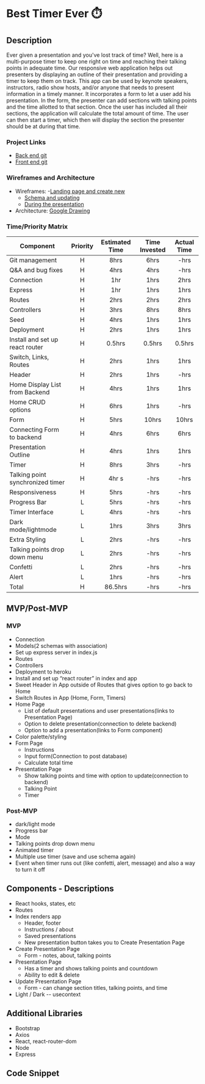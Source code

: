 # Best Timer Ever ⏱️
## Description
Ever given a presentation and you've lost track of time? Well, here is a  multi-purpose timer to keep one right on time and reaching their talking points in adequate time. Our responsive web application helps out presenters by displaying an outline of their presentation and providing a timer to keep them on track. This app can be used by keynote speakers, instructors, radio show hosts, and/or anyone that needs to present information in a timely manner. It incorporates a form to let a user add his presentation. In the form, the presenter can add sections with talking points and the time allotted to that section. Once the user has included all their sections, the application will calculate the total amount of time. The user can then start a timer, which then will display the section the presenter should be at during that time.  
### Project Links
- [Back end git](https://github.com/pascuas/project3-backend) 
- [Front end git](https://github.com/alyssariah/project3-frontend)
### Wireframes and Architecture
- Wireframes: 
     -[Landing page and create new](https://res.cloudinary.com/mzprizm/image/upload/v1587159783/Screen_Shot_2020-04-17_at_2.41.10_PM_rfu3r2.png)
     - [Schema and updating](https://res.cloudinary.com/mzprizm/image/upload/v1587159783/Screen_Shot_2020-04-17_at_2.41.29_PM_qhxewr.png)
     - [During the presentation](https://res.cloudinary.com/mzprizm/image/upload/v1587159783/Screen_Shot_2020-04-17_at_2.41.21_PM_c6timx.png)
- Architecture: [Google Drawing](https://docs.google.com/drawings/d/1QnfQrfsA5B_Z0-H4OkIHzYKonrOfJGI1wSDYNjucwVM/edit)
### Time/Priority Matrix
| Component | Priority | Estimated Time | Time Invested | Actual Time |
| --- | :---: |  :---: | :---: | :---: |
| Git management | H | 8hrs | 6hrs | -hrs |
| Q&A and bug fixes | H | 4hrs | 4hrs | -hrs |
| Connection | H | 1hr | 1hrs | 2hrs |
| Express  | H | 1hr | 1hrs | 1hrs |
| Routes | H | 2hrs | 2hrs | 2hrs |
| Controllers | H | 3hrs | 8hrs | 8hrs |
| Seed | H | 4hrs | 1hrs | 1hrs |
| Deployment | H | 2hrs | 1hrs | 1hrs |
| Install and set up react router | H | 0.5hrs | 0.5hrs | 0.5hrs |
| Switch, Links, Routes | H | 2hrs | 1hrs | 1hrs |
| Header| H | 2hrs | 1hrs | -hrs |
| Home Display List from Backend | H | 4hrs | 1hrs | 1hrs |
| Home CRUD options | H | 6hrs | 1hrs | -hrs |
| Form | H | 5hrs | 10hrs | 10hrs |
| Connecting Form to backend | H | 4hrs | 6hrs | 6hrs |
| Presentation Outline | H | 4hrs| 1hrs | 1hrs |
| Timer | H | 8hrs | 3hrs | -hrs |
| Talking point synchronized timer | H | 4hr s| -hrs | -hrs |
| Responsiveness | H | 5hrs | -hrs | -hrs |
| Progress Bar | L | 5hrs | -hrs | -hrs |
| Timer Interface | L | 4hrs | -hrs | -hrs |
| Dark mode/lightmode | L | 1hrs| 3hrs | 3hrs |
| Extra Styling | L | 2hrs | -hrs | -hrs |
| Talking points drop down menu | L | 2hrs | -hrs | -hrs |
| Confetti | L | 2hrs | -hrs | -hrs |
| Alert | L | 1hrs| -hrs | -hrs |
| Total | H | 86.5hrs| -hrs | -hrs |
## MVP/Post-MVP
### MVP
- Connection
- Models(2 schemas with association)
- Set up express server in index.js
- Routes
- Controllers
- Deployment to heroku
- Install and set up “react router” in index and app
- Sweet Header in App outside of Routes that gives option to go back to Home
- Switch Routes in App (Home, Form, Timers)
- Home Page
    - List of default presentations and user presentations(links to Presentation Page)
    - Option to delete presentation(connection to delete backend)
    - Option to add a presentation(links to Form component)
- Color palette/styling
- Form Page
    - Instructions
    - Input form(Connection to post database)
    - Calculate total time
- Presentation Page
    - Show talking points and time with option to update(connection to backend)
    - Talking Point
    - Timer
### Post-MVP
- dark/light mode
- Progress bar
- Mode
- Talking points drop down menu
- Animated timer
- Multiple use timer (save and use schema again)
- Event when timer runs out (like confetti, alert, message) and also a way to turn it off
## Components - Descriptions
- React hooks, states, etc
- Routes
- Index renders app
    - Header, footer
    - Instructions / about
    - Saved presentations
    - New presentation button takes you to Create Presentation Page
- Create Presentation Page
    - Form - notes, about, talking points
- Presentation Page
    - Has a timer and shows talking points and countdown
    - Ability to edit & delete
- Update Presentation Page
    - Form - can change section titles, talking points, and time
- Light / Dark -- usecontext
## Additional Libraries
- Bootstrap
- Axios
- React, react-router-dom
- Node
- Express
## Code Snippet
